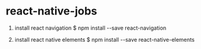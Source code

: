 # react-native-jobs

1. install react navigation
$  npm install --save react-navigation

2. install react native elements
$ npm install --save react-native-elements